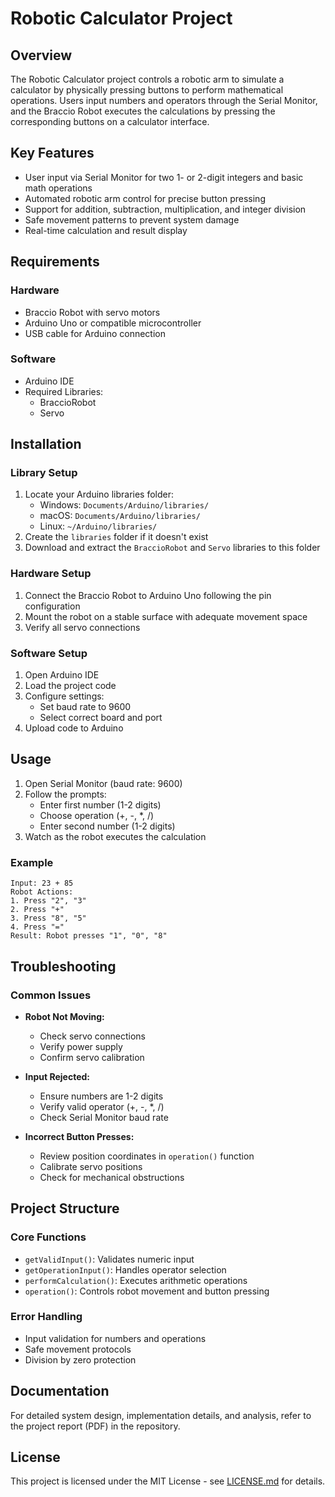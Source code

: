 # Robotic Calculator Project

## Overview
The Robotic Calculator project controls a robotic arm to simulate a calculator by physically pressing buttons to perform mathematical operations. Users input numbers and operators through the Serial Monitor, and the Braccio Robot executes the calculations by pressing the corresponding buttons on a calculator interface.

## Key Features
- User input via Serial Monitor for two 1- or 2-digit integers and basic math operations
- Automated robotic arm control for precise button pressing
- Support for addition, subtraction, multiplication, and integer division
- Safe movement patterns to prevent system damage
- Real-time calculation and result display

## Requirements

### Hardware
- Braccio Robot with servo motors
- Arduino Uno or compatible microcontroller
- USB cable for Arduino connection

### Software
- Arduino IDE
- Required Libraries:
  - BraccioRobot
  - Servo

## Installation

### Library Setup
1. Locate your Arduino libraries folder:
   - Windows: `Documents/Arduino/libraries/`
   - macOS: `Documents/Arduino/libraries/`
   - Linux: `~/Arduino/libraries/`
2. Create the `libraries` folder if it doesn't exist
3. Download and extract the `BraccioRobot` and `Servo` libraries to this folder

### Hardware Setup
1. Connect the Braccio Robot to Arduino Uno following the pin configuration
2. Mount the robot on a stable surface with adequate movement space
3. Verify all servo connections

### Software Setup
1. Open Arduino IDE
2. Load the project code
3. Configure settings:
   - Set baud rate to 9600
   - Select correct board and port
4. Upload code to Arduino

## Usage

1. Open Serial Monitor (baud rate: 9600)
2. Follow the prompts:
   - Enter first number (1-2 digits)
   - Choose operation (+, -, *, /)
   - Enter second number (1-2 digits)
3. Watch as the robot executes the calculation

### Example
```
Input: 23 + 85
Robot Actions:
1. Press "2", "3"
2. Press "+"
3. Press "8", "5"
4. Press "="
Result: Robot presses "1", "0", "8"
```

## Troubleshooting

### Common Issues
- **Robot Not Moving:**
  - Check servo connections
  - Verify power supply
  - Confirm servo calibration

- **Input Rejected:**
  - Ensure numbers are 1-2 digits
  - Verify valid operator (+, -, *, /)
  - Check Serial Monitor baud rate

- **Incorrect Button Presses:**
  - Review position coordinates in `operation()` function
  - Calibrate servo positions
  - Check for mechanical obstructions

## Project Structure

### Core Functions
- `getValidInput()`: Validates numeric input
- `getOperationInput()`: Handles operator selection
- `performCalculation()`: Executes arithmetic operations
- `operation()`: Controls robot movement and button pressing

### Error Handling
- Input validation for numbers and operations
- Safe movement protocols
- Division by zero protection

## Documentation
For detailed system design, implementation details, and analysis, refer to the project report (PDF) in the repository.

## License
This project is licensed under the MIT License - see [LICENSE.md](https://github.com/Eusha425/Math-Machina/blob/main/LICENSE) for details.
